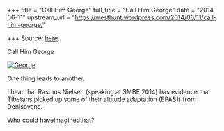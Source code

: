 +++
title = "Call Him George"
full_title = "Call Him George"
date = "2014-06-11"
upstream_url = "https://westhunt.wordpress.com/2014/06/11/call-him-george/"

+++
Source: [here](https://westhunt.wordpress.com/2014/06/11/call-him-george/).

Call Him George

[![George](https://westhunt.files.wordpress.com/2014/06/george.jpg?w=640)](https://westhunt.files.wordpress.com/2014/06/george.jpg)



One thing leads to another.

I hear that Rasmus Nielsen (speaking at SMBE 2014) has evidence that
Tibetans picked up some of their altitude adaptation (EPAS1) from
Denisovans.

[Who](https://westhunt.wordpress.com/2012/02/17/islands-in-the-sky/)
[could](https://westhunt.wordpress.com/2013/11/13/modern-eugenics/)
[have](https://westhunt.wordpress.com/2014/02/27/ethiopian-adaptations/)[imagined](https://westhunt.wordpress.com/2013/05/16/tibet/)[that](https://westhunt.wordpress.com/2014/02/10/a-novel-mechanism-for-getting-high/)?
